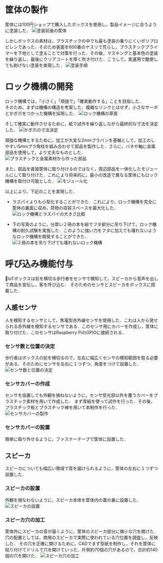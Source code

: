 # 筐体の製作
筐体には100円ショップで購入したボックスを使用し，製品イメージに合うように塗装した．
![塗装前後の筐体](./docs/BeforeAfter.png)

しかしボックスの素材は，プラスチックの中でも最も塗装の乗りにくいポリプロピレンであった．そのため表面を600番のヤスリで荒らし，プラスチックプライマーを下地として塗ることで対策を行った．その後，マスキングと基本色の塗装を繰り返し，最後にクリアコートを厚く吹き付けた．こうして，実運用で酷使しても剥げない塗装を実現した．
![塗装手順](./docs/PaintingPro.png)


# ロック機構の開発
ロック機構では，「小さく」「頑強で」「確実動作する」ことを目指した．  
そのため，まずは機構の構造を考案した．複雑なリンクとはせず，小さなサーボとかぎ爪をつかった機構を採用した．
![ロック機構の草案](./docs/mechanizm_draft.png)

そして確実に動作させるために，紙で試作を繰り返しながら最終的な寸法を決定した．
![かぎ爪の寸法決定](./docs/lock_paper.png)

頑強な機構とするために，加工が大変な2mmプラバンを基軸として，加工のしやすい5mmプラ角柱を組み合わせて部品を製作した．さらに，バネや軸に金属部品を使用して，より丈夫なものとした．
![プラスチックと金属素材から作った部品](./docs/hard_material.png)

また，部品を直接筐体に取り付けるのではなく，周辺部品を一体化したモジュールにして取り付けた．これにより将来的に，最小の改造で異なる筐体にもロック機構を取付け可能とした．
![モジュール化](./docs/mojuru.png)

以上により，下記のことを実現した．
- ラズパイよりも小型化することができた．これにより，ロック機構を完全に筐体の裏面に収め，荷物の収容スペースを最大化した．
![ロック機構とラズパイの大きさ比較](./docs/small.png)

- 下の写真のように，分厚い２冊の本を紐でフタ部分に吊り下げて，ロック機構の耐久試験を実施した．このように強い力をフタに加えても壊れないようなロック機構を開発することができた．  
![２冊の本を吊り下げても壊れないロック機構](./docs/endura.jpg)


# 呼び込み機能付与
IoTボックスは前を横切る歩行者をセンサで検知して，スピーカから音声を出して商品を宣伝し，客を呼び込む．
そのためのセンサとスピーカをボックスに搭載した．
## 人感センサ
人を検知するセンサとして，焦電型赤外線センサを使用した．これは人から発せられる赤外線を検知するセンサである．このセンサ用にカバーを作成し，筐体に取り付けた．このセンサはRaspberry PiのGPIOに接続される．
### センサ数と位置の決定
歩行者はボックスの前を横切るので，左右に幅広くセンサの検知範囲を取る必要がある．そのためにセンサを左右に１つずつ，角度をつけて設置した．
![センサ数と位置の決定](./docs/sensor_location.png)
### センサカバーの作成
センサを設置しても外観を損ねないように，センサ受光部以外を覆うカバーをプラスチック素材を用いて作成した．
まず厚紙を使って試作を行った．その後，プラスチック板とプラスチック棒を用いて本制作を行った．
![センサカバーの製作](./docs/cover_making.png)
### センサカバーの設置
簡単に取り外せるように，ファスナーテープで筐体に設置した．

## スピーカ
スピーカについても幅広い領域で音を届けられるように，筐体の左右に１つずつ設置した．
### スピーカの設置
外観を損なわないように，スピーカ本体を筐体内の蓋の裏に設置した．
![スピーカの設置](./docs/speaker_location.png)
### スピーカ穴の加工
筐体外にスピーカの音が届くように，筐体のスピーカ部分に微小な穴を開けた．
穴の配置としては，商用のスピーカで実際に使われている穴位置を調査し，反映した．
その穴を正確に開けるために，CADでまず型紙を制作し，それを筐体に貼り付けてドリルで穴を開けていった．片側約70個の穴があるので，合計約140個の穴を開けた．
![スピーカ穴の加工](./docs/speaker_hole.png)